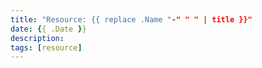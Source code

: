 ```yaml
---
title: "Resource: {{ replace .Name "-" " " | title }}"
date: {{ .Date }}
description: 
tags: [resource]
---
```


